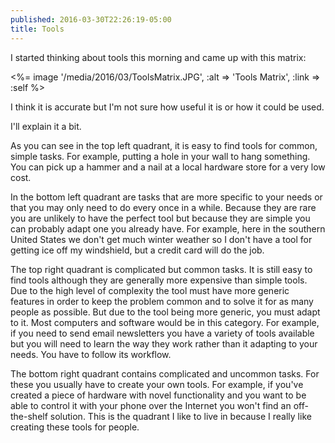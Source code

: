 ```yaml
---
published: 2016-03-30T22:26:19-05:00
title: Tools
---
```

I started thinking about tools this morning and came up with this matrix:

<%= image '/media/2016/03/ToolsMatrix.JPG', :alt => 'Tools Matrix', :link => :self %>

I think it is accurate but I'm not sure how useful it is or how it could be used.

I'll explain it a bit.

As you can see in the top left quadrant, it is easy to find tools for common, simple tasks. For example, putting a hole in your wall to hang something. You can pick up a hammer and a nail at a local hardware store for a very low cost.

In the bottom left quadrant are tasks that are more specific to your needs or that you may only need to do every once in a while. Because they are rare you are unlikely to have the perfect tool but because they are simple you can probably adapt one you already have. For example, here in the southern United States we don't get much winter weather so I don't have a tool for getting ice off my windshield, but a credit card will do the job.

The top right quadrant is complicated but common tasks. It is still easy to find tools although they are generally more expensive than simple tools. Due to the high level of complexity the tool must have more generic features in order to keep the problem common and to solve it for as many people as possible. But due to the tool being more generic, you must adapt to it. Most computers and software would be in this category. For example, if you need to send email newsletters you have a variety of tools available but you will need to learn the way they work rather than it adapting to your needs. You have to follow its workflow.

The bottom right quadrant contains complicated and uncommon tasks. For these you usually have to create your own tools. For example, if you've created a piece of hardware with novel functionality and you want to be able to control it with your phone over the Internet you won't find an off-the-shelf solution. This is the quadrant I like to live in because I really like creating these tools for people.